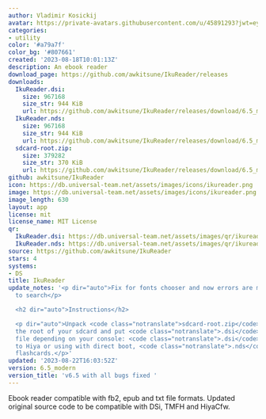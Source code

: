 ```yaml
---
author: Vladimir Kosickij
avatar: https://private-avatars.githubusercontent.com/u/45891293?jwt=eyJhbGciOiJIUzI1NiIsInR5cCI6IkpXVCJ9.eyJpc3MiOiJnaXRodWIuY29tIiwiYXVkIjoicmF3LmdpdGh1YnVzZXJjb250ZW50LmNvbSIsImtleSI6ImtleTEiLCJleHAiOjE3MzQ2MzI4ODAsIm5iZiI6MTczNDYzMTY4MCwicGF0aCI6Ii91LzQ1ODkxMjkzIn0.nEN2icEgNZbFixCZPRnDAf6Ig_zTycGPazXkLcZCz44&v=4
categories:
- utility
color: '#a79a7f'
color_bg: '#807661'
created: '2023-08-18T10:01:13Z'
description: An ebook reader
download_page: https://github.com/awkitsune/IkuReader/releases
downloads:
  IkuReader.dsi:
    size: 967168
    size_str: 944 KiB
    url: https://github.com/awkitsune/IkuReader/releases/download/6.5_modern/IkuReader.dsi
  IkuReader.nds:
    size: 967168
    size_str: 944 KiB
    url: https://github.com/awkitsune/IkuReader/releases/download/6.5_modern/IkuReader.nds
  sdcard-root.zip:
    size: 379282
    size_str: 370 KiB
    url: https://github.com/awkitsune/IkuReader/releases/download/6.5_modern/sdcard-root.zip
github: awkitsune/IkuReader
icon: https://db.universal-team.net/assets/images/icons/ikureader.png
image: https://db.universal-team.net/assets/images/icons/ikureader.png
image_length: 630
layout: app
license: mit
license_name: MIT License
qr:
  IkuReader.dsi: https://db.universal-team.net/assets/images/qr/ikureader-dsi.png
  IkuReader.nds: https://db.universal-team.net/assets/images/qr/ikureader-nds.png
source: https://github.com/awkitsune/IkuReader
stars: 4
systems:
- DS
title: IkuReader
update_notes: '<p dir="auto">Fix for fonts chooser and now errors are more convinient
  to search</p>

  <h2 dir="auto">Instructions</h2>

  <p dir="auto">Unpack <code class="notranslate">sdcard-root.zip</code> content to
  the root of your sdcard and put <code class="notranslate">.dsi</code> or <code class="notranslate">.nds</code>
  file depending on your console: <code class="notranslate">.dsi</code> for installing
  to Hiya or using with direct boot, <code class="notranslate">.nds</code> for DS
  flashcards.</p>'
updated: '2023-08-22T16:03:52Z'
version: 6.5_modern
version_title: 'v6.5 with all bugs fixed '
---
```

Ebook reader compatible with fb2, epub and txt file formats. Updated original source code to be compatible with DSi, TMFH and HiyaCfw.